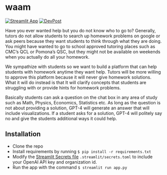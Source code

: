 # waam
[![Streamlit App](https://static.streamlit.io/badges/streamlit_badge_black_white.svg)](https://finnless-waam-app-xf6cqs.streamlit.app/)
[![DevPost](https://img.shields.io/badge/DevPost-waam-blue?logo=DevPost)](https://devpost.com/software/waam)

Have you ever wanted help but you do not know who to go to? Generally, tutors do not allow students to search up homework problems on google or ask peers because they want students to think through what they are doing. You might have wanted to go to school approved tutoring places such as CMC’s QCL or Pomona’s QSC, but they might not be available on weekends when you actually do all your homework. 

We sympathize with students so we want to build a platform that can help students with homework anytime they want help. Tutors will be more willing to approve this platform because it will never give homework solutions. What it will do instead is that It will clarify concepts that students are struggling with or provide hints for homework problems. 

Basically students can ask a question on the chat box in any area of study such as Math, Physics, Economics, Statistics etc. As long as the question is not about providing a solution, GPT-4 will generate an answer that will include visualizations. If a student asks for a solution, GPT-4 will politely say no and give the students additional ways it could help. 

## Installation

 - Clone the repo
 - Install requirements by running `$ pip install -r requirements.txt`
 - Modify the [Streamlit Secrets file](https://docs.streamlit.io/streamlit-community-cloud/get-started/deploy-an-app/connect-to-data-sources/secrets-management) `.streamlit/secrets.toml` to include your OpenAI API key and organization id.
 - Run the app with the command `$ streamlit run app.py`
